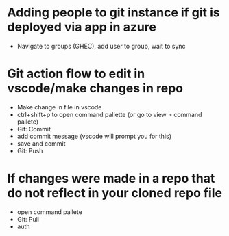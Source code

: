 # Adding people to git instance if git is deployed via app in azure
  - Navigate to groups (GHEC), add user to group, wait to sync

# Git action flow to edit in vscode/make changes in repo
- Make change in file in vscode
- ctrl+shift+p to open command pallette (or go to view > command pallete)
- Git: Commit
- add commit message (vscode will prompt you for this)
- save and commit
- Git: Push

# If changes were made in a repo that do not reflect in your cloned repo file 
  - open command pallete
  - Git: Pull
  - auth



